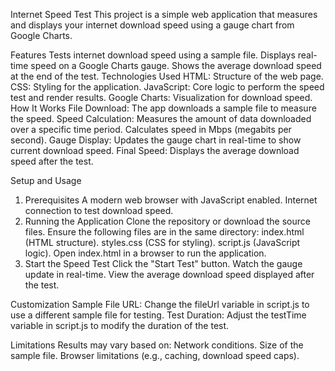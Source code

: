 Internet Speed Test
This project is a simple web application that measures and displays your internet download speed using a gauge chart from Google Charts.

Features
Tests internet download speed using a sample file.
Displays real-time speed on a Google Charts gauge.
Shows the average download speed at the end of the test.
Technologies Used
HTML: Structure of the web page.
CSS: Styling for the application.
JavaScript: Core logic to perform the speed test and render results.
Google Charts: Visualization for download speed.
How It Works
File Download: The app downloads a sample file to measure the speed.
Speed Calculation:
Measures the amount of data downloaded over a specific time period.
Calculates speed in Mbps (megabits per second).
Gauge Display: Updates the gauge chart in real-time to show current download speed.
Final Speed: Displays the average download speed after the test.

Setup and Usage
1. Prerequisites
A modern web browser with JavaScript enabled.
Internet connection to test download speed.
2. Running the Application
Clone the repository or download the source files.
Ensure the following files are in the same directory:
index.html (HTML structure).
styles.css (CSS for styling).
script.js (JavaScript logic).
Open index.html in a browser to run the application.
3. Start the Speed Test
Click the "Start Test" button.
Watch the gauge update in real-time.
View the average download speed displayed after the test.
   
Customization
Sample File URL: Change the fileUrl variable in script.js to use a different sample file for testing.
Test Duration: Adjust the testTime variable in script.js to modify the duration of the test.

Limitations
Results may vary based on:
Network conditions.
Size of the sample file.
Browser limitations (e.g., caching, download speed caps).
